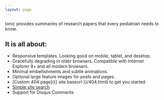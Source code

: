 ```yaml
---
layout: page
---
```


<span class="written-logo">tonic</span> provides summaries of research papers that every pediatrian needs to know.

## It is all about:

* Responsive templates. Looking good on mobile, tablet, and desktop.
* Gracefully degrading in older browsers. Compatible with Internet Explorer 9+ and all modern browsers.
* Minimal embellishments and subtle animations.
* Optional large feature images for posts and pages.
* [Custom 404 page]({{ site.baseurl }}/404.html) to get you started.
* [Simple site search](https://github.com/christian-fei/Simple-Jekyll-Search)
* Support for Disqus Comments